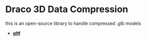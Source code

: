 <!-- generated by markdown-notes-tree -->

# Draco 3D Data Compression

this is an open-source library to handle compressed .glb models

- [**gltf**](gltf)
